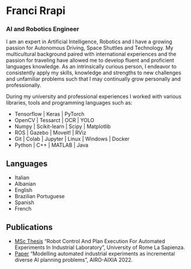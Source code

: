 # Franci Rrapi
### AI and Robotics Engineer

I am an expert in Artificial Intelligence, Robotics and I have a growing passion for Autonomous Driving, Space Shuttles and Technology. My multicultural background paired with international experiences and the passion for traveling have allowed me to develop fluent and proficient languages knowledge. As an intrinsically curious person, I endeavor to consistently apply my skills, knowledge and strengths to new challenges and unfamiliar problems such that I may continually grow personally and professionally.

During my university and professional experiences I worked with various libraries, tools and programming languages such as:
- Tensorflow | Keras | PyTorch 
- OpenCV | Tessarct | OCR | YOLO
- Numpy | Scikit-learn | Scipy | Matplotlib
- ROS | Gazebo | Moveit! | RViz
- Git | Colab | Jupyter | Linux | Windows | Docker
- Python | C++ | MATLAB | Java

## Languages
- Italian
- Albanian
- English
- Brazilian Portuguese
- Spanish
- French
  
## Publications

- [MSc Thesis](https://github.com/rrapi/Master-Thesis) “Robot Control And Plan Execution For Automated Experiments In Industrial Laboratory”, University of Rome La Sapienza.
- [Paper](https://github.com/rrapi/AIRO-AIxIA-2022) “Modelling automated industrial experiments as incremental diverse AI planning problems”, AIRO-AIXIA 2022.
